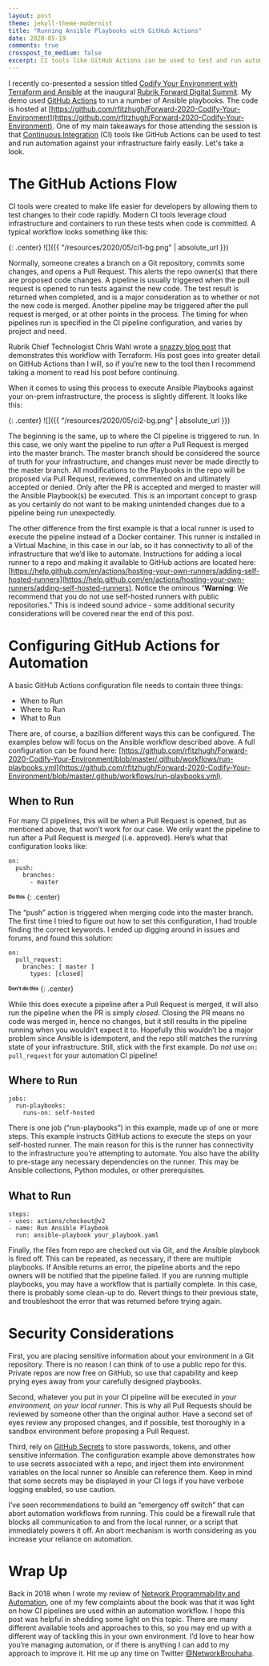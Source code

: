 ```yaml
---
layout: post
theme: jekyll-theme-modernist
title: "Running Ansible Playbooks with GitHub Actions"
date: 2020-05-19
comments: true
crosspost_to_medium: false
excerpt: CI tools like GitHub Actions can be used to test and run automation against your infrastructure fairly easily<p>
---
```


I recently co-presented a session titled [Codify Your Environment with Terraform and Ansible](https://bit.ly/3g51lBR) at the inaugural [Rubrik Forward Digital Summit](https://forward.rubrik.com/). My demo used [GitHub Actions](https://github.com/features/actions) to run a number of Ansible playbooks. The code is hosted at [https://github.com/rfitzhugh/Forward-2020-Codify-Your-Environment](https://github.com/rfitzhugh/Forward-2020-Codify-Your-Environment). One of my main takeaways for those attending the session is that [Continuous Integration](https://en.wikipedia.org/wiki/Continuous_integration) (CI) tools like GitHub Actions can be used to test and run automation against your infrastructure fairly easily. Let's take a look.


# The GitHub Actions Flow

CI tools were created to make life easier for developers by allowing them to test changes to their code rapidly. Modern CI tools leverage cloud infrastructure and containers to run these tests when code is committed. A typical workflow looks something like this: 

{: .center}
![]({{ "/resources/2020/05/ci1-bg.png" | absolute_url }})


Normally, someone creates a branch on a Git repository, commits some changes, and opens a Pull Request. This alerts the repo owner(s) that there are proposed code changes. A pipeline is  usually triggered when the pull request is opened to run tests against the new code. The test result is returned when completed, and is a major consideration as to whether or not the new code is merged. Another pipeline may be triggered after the pull request is merged, or at other points in the process. The timing for when pipelines run is specified in the CI pipeline configuration, and varies by project and need.

 

Rubrik Chief Technologist Chris Wahl wrote a [snazzy blog post](https://wahlnetwork.com/2020/05/12/continuous-integration-with-github-actions-and-terraform/) that demonstrates this workflow with Terraform. His post goes into greater detail on GitHub Actions than I will, so if you’re new to the tool then I recommend taking a moment to read his post before continuing.

When it comes to using this process to execute Ansible Playbooks against your on-prem infrastructure, the process is slightly different. It looks like this:


{: .center}
![]({{ "/resources/2020/05/ci2-bg.png" | absolute_url }})


The beginning is the same, up to where the CI pipeline is triggered to run. In this case, we only want the pipeline to run _after_ a Pull Request is merged into the master branch. The master branch should be considered the source of truth for your infrastructure, and changes must never be made directly to the master branch. All modifications to the Playbooks in the repo will be proposed via Pull Request, reviewed, commented on and ultimately accepted or denied. Only after the PR is accepted and merged to master will the Ansible Playbook(s) be executed. This is an important concept to grasp as you certainly do not want to be making unintended changes due to a pipeline being run unexpectedly.

The other difference from the first example is that a local runner is used to execute the pipeline instead of a Docker container. This runner is installed in a Virtual Machine, in this case in our lab, so it has connectivity to all of the infrastructure that we’d like to automate. Instructions for adding a local runner to a repo and making it available to GitHub actions are located here: [https://help.github.com/en/actions/hosting-your-own-runners/adding-self-hosted-runners](https://help.github.com/en/actions/hosting-your-own-runners/adding-self-hosted-runners). Notice the ominous “**Warning**: We recommend that you do not use self-hosted runners with public repositories.” This is indeed sound advice - some additional security considerations will be covered near the end of this post.


# Configuring GitHub Actions for Automation

A basic GitHub Actions configuration file needs to contain three things:



*   When to Run
*   Where to Run
*   What to Run

There are, of course, a bazillion different ways this can be configured. The examples below will focus on the Ansible workflow described above. A full configuration can be found here: [https://github.com/rfitzhugh/Forward-2020-Codify-Your-Environment/blob/master/.github/workflows/run-playbooks.yml](https://github.com/rfitzhugh/Forward-2020-Codify-Your-Environment/blob/master/.github/workflows/run-playbooks.yml).


## When to Run

For many CI pipelines, this will be when a Pull Request is opened, but as mentioned above, that won’t work for our case. We only want the pipeline to run after a Pull Request is _merged_ (i.e. approved). Here’s what that configuration looks like:


```
on:
  push:
    branches:
      - master
```

<sub><sup>**Do this**</sup></sub>
{: .center}

The “push” action is triggered when merging code into the master branch. The first time I tried to figure out how to set this configuration, I had trouble finding the correct keywords. I ended up digging around in issues and forums, and found this solution:


```
on:
  pull_request:
    branches: [ master ]
      types: [closed]
```
<sub><sup>**Don't do this**</sup></sub>
{: .center}

While this does execute a pipeline after a Pull Request is merged, it will also run the pipeline when the PR is simply _closed_. Closing the PR means no code was merged in, hence no changes, but it still results in the pipeline running when you wouldn’t expect it to. Hopefully this wouldn’t be a major problem since Ansible is idempotent, and the repo still matches the running state of your infrastructure. Still, stick with the first example. Do _not_ use `on: pull_request` for your automation CI pipeline!


## Where to Run


```
jobs:
  run-playbooks:
    runs-on: self-hosted
```


There is one job (“run-playbooks”) in this example, made up of one or more steps. This example instructs GitHub actions to execute the steps on your self-hosted runner. The main reason for this is the runner has connectivity to the infrastructure you’re attempting to automate. You also have the ability to pre-stage any necessary dependencies on the runner. This may be Ansible collections, Python modules, or other prerequisites.


## What to Run


```
steps:
- uses: actions/checkout@v2
- name: Run Ansible Playbook
  run: ansible-playbook your_playbook.yaml
```


Finally, the files from repo are checked out via Git, and the Ansible playbook is fired off. This can be repeated, as necessary, if there are multiple playbooks. If Ansible returns an error, the pipeline aborts and the repo owners will be notified that the pipeline failed. If you are running multiple playbooks, you may have a workflow that is partially complete. In this case, there is probably some clean-up to do. Revert things to their previous state, and troubleshoot the error that was returned before trying again.


# Security Considerations

First, you are placing sensitive information about your environment in a Git repository. There is no reason I can think of to use a public repo for this. Private repos are now free on GitHub, so use that capability and keep prying eyes away from your carefully designed playbooks.

Second, whatever you put in your CI pipeline will be executed _in your environment, on your local runner_. This is why all Pull Requests should be reviewed by someone other than the original author. Have a second set of eyes review any proposed changes, and if possible, test thoroughly in a sandbox environment before proposing a Pull Request.

Third, rely on [GitHub Secrets](https://help.github.com/en/actions/configuring-and-managing-workflows/creating-and-storing-encrypted-secrets) to store passwords, tokens, and other sensitive information. The configuration example above demonstrates how to use secrets associated with a repo, and inject them into environment variables on the local runner so Ansible can reference them. Keep in mind that some secrets may be displayed in your CI logs if you have verbose logging enabled, so use caution.

I’ve seen recommendations to build an “emergency off switch” that can abort automation workflows from running. This could be a firewall rule that blocks all communication to and from the local runner, or a script that immediately powers it off. An abort mechanism is worth considering as you increase your reliance on automation.


# Wrap Up

Back in 2018 when I wrote my review of [Network Programmability and Automation](https://networkbrouhaha.com/2018/03/network-automation-book-review/), one of my few complaints about the book was that it was light on how CI pipelines are used within an automation workflow. I hope this post was helpful in shedding some light on this topic. There are many different available tools and approaches to this, so you may end up with a different way of tackling this in your own environment. I’d love to hear how you’re managing automation, or if there is anything I can add to my approach to improve it. Hit me up any time on Twitter [@NetworkBrouhaha](https://www.twitter.com/networkbrouhaha).